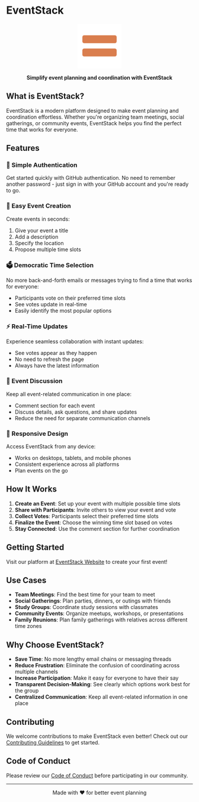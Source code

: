 # EventStack

<p align="center">
  <img src="static/images/favicon.png" alt="EventStack Logo" width="120" height="120">
</p>

<p align="center">
  <b>Simplify event planning and coordination with EventStack</b>
</p>

## What is EventStack?

EventStack is a modern platform designed to make event planning and coordination effortless. Whether you're organizing team meetings, social gatherings, or community events, EventStack helps you find the perfect time that works for everyone.

## Features

### 🔐 Simple Authentication

Get started quickly with GitHub authentication. No need to remember another password - just sign in with your GitHub account and you're ready to go.

### 📅 Easy Event Creation

Create events in seconds:
1. Give your event a title
2. Add a description
3. Specify the location
4. Propose multiple time slots

### 🗳️ Democratic Time Selection

No more back-and-forth emails or messages trying to find a time that works for everyone:
- Participants vote on their preferred time slots
- See votes update in real-time
- Easily identify the most popular options

### ⚡ Real-Time Updates

Experience seamless collaboration with instant updates:
- See votes appear as they happen
- No need to refresh the page
- Always have the latest information

### 💬 Event Discussion

Keep all event-related communication in one place:
- Comment section for each event
- Discuss details, ask questions, and share updates
- Reduce the need for separate communication channels

### 📱 Responsive Design

Access EventStack from any device:
- Works on desktops, tablets, and mobile phones
- Consistent experience across all platforms
- Plan events on the go

## How It Works

1. **Create an Event**: Set up your event with multiple possible time slots
2. **Share with Participants**: Invite others to view your event and vote
3. **Collect Votes**: Participants select their preferred time slots
4. **Finalize the Event**: Choose the winning time slot based on votes
5. **Stay Connected**: Use the comment section for further coordination

## Getting Started

Visit our platform at [EventStack Website](#) to create your first event!

## Use Cases

- **Team Meetings**: Find the best time for your team to meet
- **Social Gatherings**: Plan parties, dinners, or outings with friends
- **Study Groups**: Coordinate study sessions with classmates
- **Community Events**: Organize meetups, workshops, or presentations
- **Family Reunions**: Plan family gatherings with relatives across different time zones

## Why Choose EventStack?

- **Save Time**: No more lengthy email chains or messaging threads
- **Reduce Frustration**: Eliminate the confusion of coordinating across multiple channels
- **Increase Participation**: Make it easy for everyone to have their say
- **Transparent Decision-Making**: See clearly which options work best for the group
- **Centralized Communication**: Keep all event-related information in one place

## Contributing

We welcome contributions to make EventStack even better! Check out our [Contributing Guidelines](CONTRIBUTING.md) to get started.

## Code of Conduct

Please review our [Code of Conduct](CODE_OF_CONDUCT.md) before participating in our community.

---

<p align="center">
  Made with ❤️ for better event planning
</p>